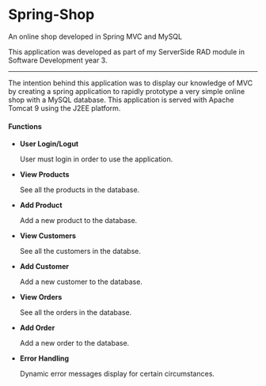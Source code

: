 # Spring-Shop
An online shop developed in Spring MVC and MySQL

This application was developed as part of my ServerSide RAD module in Software Development year 3.
<hr/>

The intention behind this application was to display our knowledge of MVC by creating a spring application to rapidly prototype a very
simple online shop with a MySQL database. This application is served with Apache Tomcat 9 using the J2EE platform.

#### Functions
* **User Login/Logut**
  
  User must login in order to use the application.
* **View Products**

   See all the products in the database.
* **Add Product**

    Add a new product to the database.
* **View Customers**

    See all the customers in the databse.
* **Add Customer**

    Add a new customer to the database.
* **View Orders**

    See all the orders in the database.
* **Add Order**

    Add a new order to the database.
* **Error Handling**

    Dynamic error messages display for certain circumstances.
